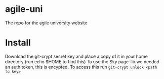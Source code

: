 # agile-uni

The repo for the agile university website

# Install

Download the git-crypt secret key and place a copy of it in your home directory (run echo \$HOME to find this)
To use the Sky page-lib we needed an auth token, this is encypted. To access this run `git-crypt unlock <path to key>`
